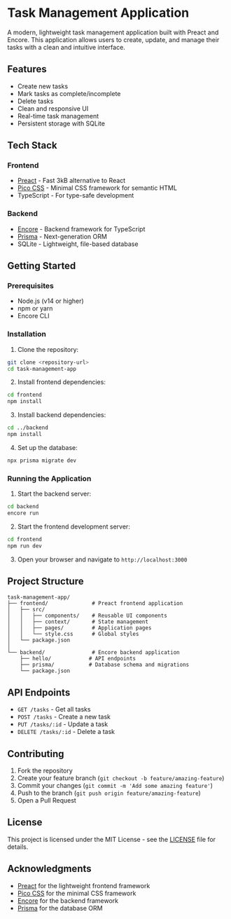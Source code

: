 # Task Management Application

A modern, lightweight task management application built with Preact and Encore. This application allows users to create, update, and manage their tasks with a clean and intuitive interface.

## Features

- Create new tasks
- Mark tasks as complete/incomplete
- Delete tasks
- Clean and responsive UI
- Real-time task management
- Persistent storage with SQLite

## Tech Stack

### Frontend

- [Preact](https://preactjs.com/) - Fast 3kB alternative to React
- [Pico CSS](https://picocss.com/) - Minimal CSS framework for semantic HTML
- TypeScript - For type-safe development

### Backend

- [Encore](https://encore.dev/) - Backend framework for TypeScript
- [Prisma](https://www.prisma.io/) - Next-generation ORM
- SQLite - Lightweight, file-based database

## Getting Started

### Prerequisites

- Node.js (v14 or higher)
- npm or yarn
- Encore CLI

### Installation

1. Clone the repository:

```bash
git clone <repository-url>
cd task-management-app
```

2. Install frontend dependencies:

```bash
cd frontend
npm install
```

3. Install backend dependencies:

```bash
cd ../backend
npm install
```

4. Set up the database:

```bash
npx prisma migrate dev
```

### Running the Application

1. Start the backend server:

```bash
cd backend
encore run
```

2. Start the frontend development server:

```bash
cd frontend
npm run dev
```

3. Open your browser and navigate to `http://localhost:3000`

## Project Structure

```
task-management-app/
├── frontend/              # Preact frontend application
│   ├── src/
│   │   ├── components/    # Reusable UI components
│   │   ├── context/       # State management
│   │   ├── pages/         # Application pages
│   │   └── style.css      # Global styles
│   └── package.json
│
└── backend/               # Encore backend application
    ├── hello/            # API endpoints
    ├── prisma/           # Database schema and migrations
    └── package.json
```

## API Endpoints

- `GET /tasks` - Get all tasks
- `POST /tasks` - Create a new task
- `PUT /tasks/:id` - Update a task
- `DELETE /tasks/:id` - Delete a task

## Contributing

1. Fork the repository
2. Create your feature branch (`git checkout -b feature/amazing-feature`)
3. Commit your changes (`git commit -m 'Add some amazing feature'`)
4. Push to the branch (`git push origin feature/amazing-feature`)
5. Open a Pull Request

## License

This project is licensed under the MIT License - see the [LICENSE](LICENSE) file for details.

## Acknowledgments

- [Preact](https://preactjs.com/) for the lightweight frontend framework
- [Pico CSS](https://picocss.com/) for the minimal CSS framework
- [Encore](https://encore.dev/) for the backend framework
- [Prisma](https://www.prisma.io/) for the database ORM
